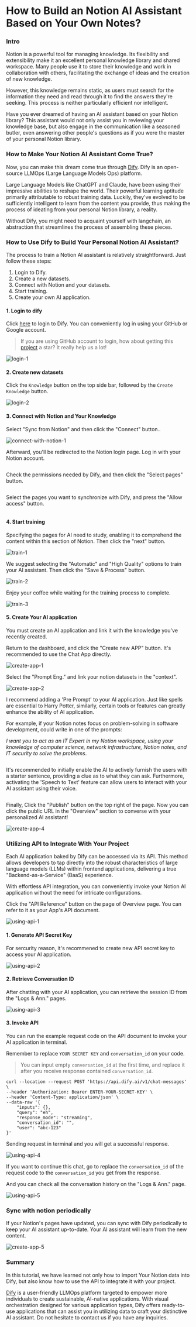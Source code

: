 # How to Build an Notion AI Assistant Based on Your Own Notes?

### Intro[​](https://wsyfin.com/notion-dify#intro) <a href="#intro" id="intro"></a>

Notion is a powerful tool for managing knowledge. Its flexibility and extensibility make it an excellent personal knowledge library and shared workspace. Many people use it to store their knowledge and work in collaboration with others, facilitating the exchange of ideas and the creation of new knowledge.

However, this knowledge remains static, as users must search for the information they need and read through it to find the answers they're seeking. This process is neither particularly efficient nor intelligent.

Have you ever dreamed of having an AI assistant based on your Notion library? This assistant would not only assist you in reviewing your knowledge base, but also engage in the communication like a seasoned butler, even answering other people's questions as if you were the master of your personal Notion library.

### How to Make Your Notion AI Assistant Come True?[​](https://wsyfin.com/notion-dify#how-to-make-your-notion-ai-assistant-come-true) <a href="#how-to-make-your-notion-ai-assistant-come-true" id="how-to-make-your-notion-ai-assistant-come-true"></a>

Now, you can make this dream come true through [Dify](https://dify.ai/). Dify is an open-source LLMOps (Large Language Models Ops) platform.

Large Language Models like ChatGPT and Claude, have been using their impressive abilities to reshape the world. Their powerful learning aptitude primarily attributable to robust training data. Luckily, they've evolved to be sufficiently intelligent to learn from the content you provide, thus making the process of ideating from your personal Notion library, a reality.

Without Dify, you might need to acquaint yourself with langchain, an abstraction that streamlines the process of assembling these pieces.

### How to Use Dify to Build Your Personal Notion AI Assistant?[​](https://wsyfin.com/notion-dify#how-to-use-dify-to-build-your-own-ai-assistant) <a href="#how-to-use-dify-to-build-your-own-ai-assistant" id="how-to-use-dify-to-build-your-own-ai-assistant"></a>

The process to train a Notion AI assistant is relatively straightforward. Just follow these steps:

1. Login to Dify.
2. Create a new datasets.
3. Connect with Notion and your datasets.
4. Start training.
5. Create your own AI application.

#### 1. Login to dify[​](https://wsyfin.com/notion-dify#1-login-to-dify) <a href="#1-login-to-dify" id="1-login-to-dify"></a>

Click [here](https://dify.ai/) to login to Dify. You can conveniently log in using your GitHub or Google account.

> If you are using GitHub account to login, how about getting this [project](https://github.com/langgenius/dify) a star? It really help us a lot!

![login-1](https://pan.wsyfin.com/f/ERGcp/login-1.png)

#### 2. Create new datasets[​](https://wsyfin.com/notion-dify#2-create-a-new-datasets)[​](https://wsyfin.com/notion-dify#2-create-a-new-datasets)

Click the `Knowledge` button on the top side bar, followed by the `Create Knowledge` button.

![login-2](https://pan.wsyfin.com/f/G6ziA/login-2.png)

#### 3. Connect with Notion and Your Knowledge[​](https://wsyfin.com/notion-dify#3-connect-with-notion-and-datasets)

Select "Sync from Notion" and then click the "Connect" button..

![connect-with-notion-1](https://pan.wsyfin.com/f/J6WsK/connect-with-notion-1.png)

Afterward, you'll be redirected to the Notion login page. Log in with your Notion account.

<figure><img src="https://pan.wsyfin.com/f/KrEi4/connect-with-notion-2.png" alt=""><figcaption></figcaption></figure>

Check the permissions needed by Dify, and then click the "Select pages" button.

<figure><img src="https://pan.wsyfin.com/f/L91iQ/connect-with-notion-3.png" alt=""><figcaption></figcaption></figure>

Select the pages you want to synchronize with Dify, and press the "Allow access" button.

<figure><img src="https://pan.wsyfin.com/f/M8Xtz/connect-with-notion-4.png" alt=""><figcaption></figcaption></figure>

#### 4. Start training[​](https://wsyfin.com/notion-dify#4-start-training) <a href="#4-start-training" id="4-start-training"></a>

Specifying the pages for AI need to study, enabling it to comprehend the content within this section of Notion. Then click the "next" button.

![train-1](https://pan.wsyfin.com/f/Nkjuj/train-1.png)

We suggest selecting the "Automatic" and "High Quality" options to train your AI assistant. Then click the "Save & Process" button.

![train-2](https://pan.wsyfin.com/f/OYoCv/train-2.png)

Enjoy your coffee while waiting for the training process to complete.

![train-3](https://pan.wsyfin.com/f/PN9F3/train-3.png)

#### 5. Create Your AI application[​](https://wsyfin.com/notion-dify#5-create-your-ai-application) <a href="#5-create-your-own-ai-application" id="5-create-your-own-ai-application"></a>

You must create an AI application and link it with the knowledge you've recently created.

Return to the dashboard, and click the "Create new APP" button. It's recommended to use the Chat App directly.

![create-app-1](https://pan.wsyfin.com/f/QWRHo/create-app-1.png)

Select the "Prompt Eng." and link your notion datasets in the "context".

![create-app-2](https://pan.wsyfin.com/f/R6DT5/create-app-2.png)

I recommend adding a 'Pre Prompt' to your AI application. Just like spells are essential to Harry Potter, similarly, certain tools or features can greatly enhance the ability of AI application.

For example, if your Notion notes focus on problem-solving in software development, could write in one of the prompts:

_I want you to act as an IT Expert in my Notion workspace, using your knowledge of computer science, network infrastructure, Notion notes, and IT security to solve the problems_.

<figure><img src="../.gitbook/assets/image (40).png" alt=""><figcaption></figcaption></figure>

It's recommended to initially enable the AI to actively furnish the users with a starter sentence, providing a clue as to what they can ask. Furthermore, activating the 'Speech to Text' feature can allow users to interact with your AI assistant using their voice.

<figure><img src="../.gitbook/assets/image (3) (1) (1) (1).png" alt=""><figcaption></figcaption></figure>

Finally, Click the "Publish" button on the top right of the page. Now you can click the public URL in the "Overview" section to converse with your personalized AI assistant!

![create-app-4](https://pan.wsyfin.com/f/W69cD/create-app-4.png)

### Utilizing API to Integrate With Your Project <a href="#utilizing-api-to-integrate-with-your-project" id="utilizing-api-to-integrate-with-your-project"></a>

Each AI application baked by Dify can be accessed via its API. This method allows developers to tap directly into the robust characteristics of large language models (LLMs) within frontend applications, delivering a true "Backend-as-a-Service" (BaaS) experience.

With effortless API integration, you can conveniently invoke your Notion AI application without the need for intricate configurations.

Click the "API Reference" button on the page of Overview page. You can refer to it as your App's API document.

![using-api-1](https://pan.wsyfin.com/f/wp0Cy/using-api-1.png)

#### 1. Generate API Secret Key[​](https://wsyfin.com/notion-dify#1-generate-api-secret-key) <a href="#1-generate-api-secret-key" id="1-generate-api-secret-key"></a>

For sercurity reason, it's recommened to create new API secret key to access your AI application.

![using-api-2](https://pan.wsyfin.com/f/xk2Fx/using-api-2.png)

#### 2. Retrieve Conversation ID[​](https://wsyfin.com/notion-dify#2-retrieve-conversation-id) <a href="#2-retrieve-conversation-id" id="2-retrieve-conversation-id"></a>

After chatting with your AI application, you can retrieve the session ID from the "Logs & Ann." pages.

![using-api-3](https://pan.wsyfin.com/f/yPXHL/using-api-3.png)

#### 3. Invoke API[​](https://wsyfin.com/notion-dify#3-invoke-api) <a href="#3-invoke-api" id="3-invoke-api"></a>

You can run the example request code on the API document to invoke your AI application in terminal.

Remember to replace `YOUR SECRET KEY` and `conversation_id` on your code.

> You can input empty `conversation_id` at the first time, and replace it after you receive response contained `conversation_id`.

```
curl --location --request POST 'https://api.dify.ai/v1/chat-messages' \
--header 'Authorization: Bearer ENTER-YOUR-SECRET-KEY' \
--header 'Content-Type: application/json' \
--data-raw '{
    "inputs": {},
    "query": "eh",
    "response_mode": "streaming",
    "conversation_id": "",
    "user": "abc-123"
}'
```

Sending request in terminal and you will get a successful response.

![using-api-4](https://pan.wsyfin.com/f/zpnI4/using-api-4.png)

If you want to continue this chat, go to replace the `conversation_id` of the request code to the `conversation_id` you get from the response.

And you can check all the conversation history on the "Logs & Ann." page.

![using-api-5](https://pan.wsyfin.com/f/ADQSE/using-api-5.png)

### Sync with notion periodically[​](https://wsyfin.com/notion-dify#sync-with-notion-periodically) <a href="#sync-with-notion-periodically" id="sync-with-notion-periodically"></a>

If your Notion's pages have updated, you can sync with Dify periodically to keep your AI assistant up-to-date. Your AI assistant will learn from the new content.

![create-app-5](https://pan.wsyfin.com/f/XDBfO/create-app-5.png)

### Summary[​](https://wsyfin.com/notion-dify#summary) <a href="#summary" id="summary"></a>

In this tutorial, we have learned not only how to import Your Notion data into Dify, but also know how to use the API to integrate it with your project.

[Dify](https://dify.ai/) is a user-friendly LLMOps platform targeted to empower more individuals to create sustainable, AI-native applications. With visual orchestration designed for various application types, Dify offers ready-to-use applications that can assist you in utilizing data to craft your distinctive AI assistant. Do not hesitate to contact us if you have any inquiries.
